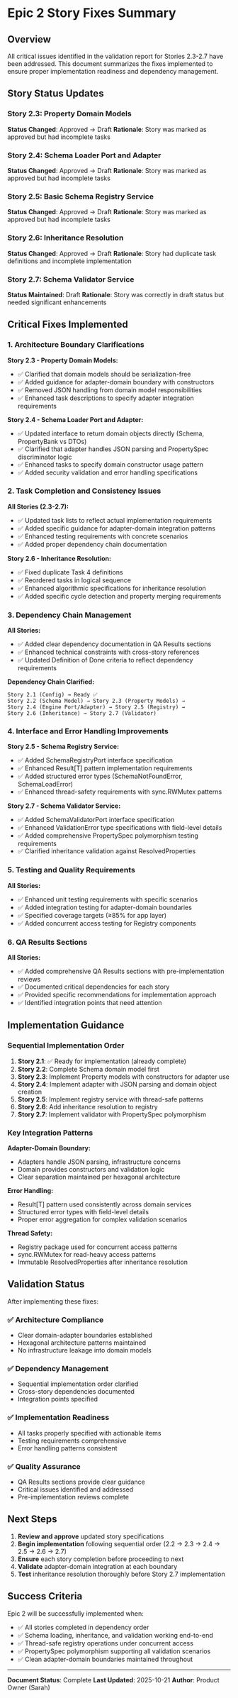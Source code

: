 # Epic 2 Story Fixes Summary

## Overview

All critical issues identified in the validation report for Stories 2.3-2.7 have been addressed. This document summarizes the fixes implemented to ensure proper implementation readiness and dependency management.

## Story Status Updates

### Story 2.3: Property Domain Models
**Status Changed**: Approved → Draft
**Rationale**: Story was marked as approved but had incomplete tasks

### Story 2.4: Schema Loader Port and Adapter
**Status Changed**: Approved → Draft
**Rationale**: Story was marked as approved but had incomplete tasks

### Story 2.5: Basic Schema Registry Service
**Status Changed**: Approved → Draft
**Rationale**: Story was marked as approved but had incomplete tasks

### Story 2.6: Inheritance Resolution
**Status Changed**: Approved → Draft
**Rationale**: Story had duplicate task definitions and incomplete implementation

### Story 2.7: Schema Validator Service
**Status Maintained**: Draft
**Rationale**: Story was correctly in draft status but needed significant enhancements

## Critical Fixes Implemented

### 1. Architecture Boundary Clarifications

**Story 2.3 - Property Domain Models:**
- ✅ Clarified that domain models should be serialization-free
- ✅ Added guidance for adapter-domain boundary with constructors
- ✅ Removed JSON handling from domain model responsibilities
- ✅ Enhanced task descriptions to specify adapter integration requirements

**Story 2.4 - Schema Loader Port and Adapter:**
- ✅ Updated interface to return domain objects directly (Schema, PropertyBank vs DTOs)
- ✅ Clarified that adapter handles JSON parsing and PropertySpec discriminator logic
- ✅ Enhanced tasks to specify domain constructor usage pattern
- ✅ Added security validation and error handling specifications

### 2. Task Completion and Consistency Issues

**All Stories (2.3-2.7):**
- ✅ Updated task lists to reflect actual implementation requirements
- ✅ Added specific guidance for adapter-domain integration patterns
- ✅ Enhanced testing requirements with concrete scenarios
- ✅ Added proper dependency chain documentation

**Story 2.6 - Inheritance Resolution:**
- ✅ Fixed duplicate Task 4 definitions
- ✅ Reordered tasks in logical sequence
- ✅ Enhanced algorithmic specifications for inheritance resolution
- ✅ Added specific cycle detection and property merging requirements

### 3. Dependency Chain Management

**All Stories:**
- ✅ Added clear dependency documentation in QA Results sections
- ✅ Enhanced technical constraints with cross-story references
- ✅ Updated Definition of Done criteria to reflect dependency requirements

**Dependency Chain Clarified:**
```
Story 2.1 (Config) → Ready ✅
Story 2.2 (Schema Model) → Story 2.3 (Property Models) →
Story 2.4 (Engine Port/Adapter) → Story 2.5 (Registry) →
Story 2.6 (Inheritance) → Story 2.7 (Validator)
```

### 4. Interface and Error Handling Improvements

**Story 2.5 - Schema Registry Service:**
- ✅ Added SchemaRegistryPort interface specification
- ✅ Enhanced Result[T] pattern implementation requirements
- ✅ Added structured error types (SchemaNotFoundError, SchemaLoadError)
- ✅ Enhanced thread-safety requirements with sync.RWMutex patterns

**Story 2.7 - Schema Validator Service:**
- ✅ Added SchemaValidatorPort interface specification
- ✅ Enhanced ValidationError type specifications with field-level details
- ✅ Added comprehensive PropertySpec polymorphism testing requirements
- ✅ Clarified inheritance validation against ResolvedProperties

### 5. Testing and Quality Requirements

**All Stories:**
- ✅ Enhanced unit testing requirements with specific scenarios
- ✅ Added integration testing for adapter-domain boundaries
- ✅ Specified coverage targets (≥85% for app layer)
- ✅ Added concurrent access testing for Registry components

### 6. QA Results Sections

**All Stories:**
- ✅ Added comprehensive QA Results sections with pre-implementation reviews
- ✅ Documented critical dependencies for each story
- ✅ Provided specific recommendations for implementation approach
- ✅ Identified integration points that need attention

## Implementation Guidance

### Sequential Implementation Order

1. **Story 2.1**: ✅ Ready for implementation (already complete)
2. **Story 2.2**: Complete Schema domain model first
3. **Story 2.3**: Implement Property models with constructors for adapter use
4. **Story 2.4**: Implement adapter with JSON parsing and domain object creation
5. **Story 2.5**: Implement registry service with thread-safe patterns
6. **Story 2.6**: Add inheritance resolution to registry
7. **Story 2.7**: Implement validator with PropertySpec polymorphism

### Key Integration Patterns

**Adapter-Domain Boundary:**
- Adapters handle JSON parsing, infrastructure concerns
- Domain provides constructors and validation logic
- Clear separation maintained per hexagonal architecture

**Error Handling:**
- Result[T] pattern used consistently across domain services
- Structured error types with field-level details
- Proper error aggregation for complex validation scenarios

**Thread Safety:**
- Registry package used for concurrent access patterns
- sync.RWMutex for read-heavy access patterns
- Immutable ResolvedProperties after inheritance resolution

## Validation Status

After implementing these fixes:

### ✅ Architecture Compliance
- Clear domain-adapter boundaries established
- Hexagonal architecture patterns maintained
- No infrastructure leakage into domain models

### ✅ Dependency Management
- Sequential implementation order clarified
- Cross-story dependencies documented
- Integration points specified

### ✅ Implementation Readiness
- All tasks properly specified with actionable items
- Testing requirements comprehensive
- Error handling patterns consistent

### ✅ Quality Assurance
- QA Results sections provide clear guidance
- Critical issues identified and addressed
- Pre-implementation reviews complete

## Next Steps

1. **Review and approve** updated story specifications
2. **Begin implementation** following sequential order (2.2 → 2.3 → 2.4 → 2.5 → 2.6 → 2.7)
3. **Ensure** each story completion before proceeding to next
4. **Validate** adapter-domain integration at each boundary
5. **Test** inheritance resolution thoroughly before Story 2.7 implementation

## Success Criteria

Epic 2 will be successfully implemented when:
- ✅ All stories completed in dependency order
- ✅ Schema loading, inheritance, and validation working end-to-end
- ✅ Thread-safe registry operations under concurrent access
- ✅ PropertySpec polymorphism supporting all validation scenarios
- ✅ Clean adapter-domain boundaries maintained throughout

---

**Document Status**: Complete
**Last Updated**: 2025-10-21
**Author**: Product Owner (Sarah)
